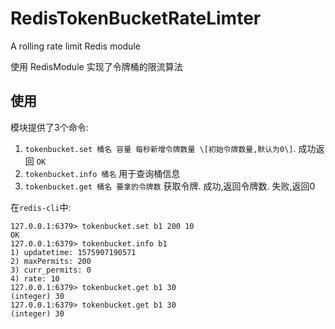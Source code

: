 # RedisTokenBucketRateLimter

A rolling rate limit Redis module

使用 RedisModule 实现了令牌桶的限流算法

## 使用

模块提供了3个命令:

1. `tokenbucket.set 桶名 容量 每秒新增令牌数量 \[初始令牌数量,默认为0\]`. 成功返回 `OK`
2. `tokenbucket.info 桶名`  用于查询桶信息
3. `tokenbucket.get 桶名 要拿的令牌数`  获取令牌. 成功,返回令牌数. 失败,返回0

在`redis-cli`中:

    127.0.0.1:6379> tokenbucket.set b1 200 10
    OK
    127.0.0.1:6379> tokenbucket.info b1
    1) updatetime: 1575907190571
    2) maxPermits: 200
    3) curr_permits: 0
    4) rate: 10
    127.0.0.1:6379> tokenbucket.get b1 30
    (integer) 30
    127.0.0.1:6379> tokenbucket.get b1 30
    (integer) 30
